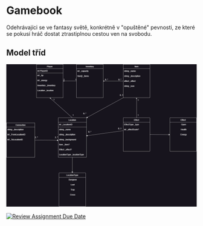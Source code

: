 # Gamebook
<p>Odehrávajíci se ve fantasy světě, konkrétně v "opuštěné" pevnosti, ze které se pokusí hráč dostat ztrastiplnou cestou ven na svobodu.</p>


## Model tříd
<p><img src="./Assets/GamebookModels.jpg"/></p>



[![Review Assignment Due Date](https://classroom.github.com/assets/deadline-readme-button-24ddc0f5d75046c5622901739e7c5dd533143b0c8e959d652212380cedb1ea36.svg)](https://classroom.github.com/a/dMUm1NVd)
